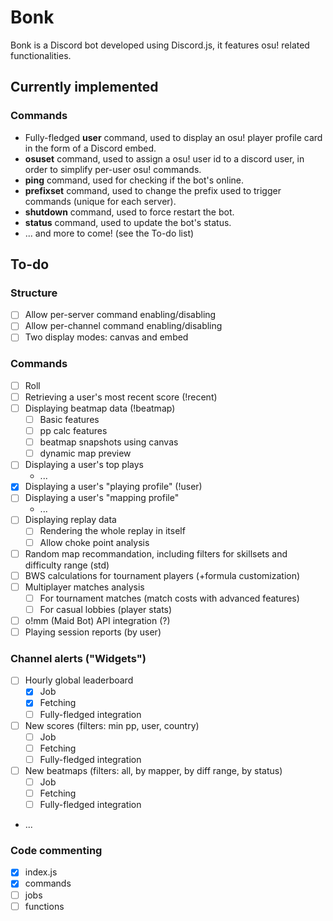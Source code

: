 # Bonk

Bonk is a Discord bot developed using Discord.js, it features osu! related functionalities.

## Currently implemented

### Commands

- Fully-fledged **user** command, used to display an osu! player profile card in the form of a Discord embed.
- **osuset** command, used to assign a osu! user id to a discord user, in order to simplify per-user osu! commands.
- **ping** command, used for checking if the bot's online.
- **prefixset** command, used to change the prefix used to trigger commands (unique for each server).
- **shutdown** command, used to force restart the bot.
- **status** command, used to update the bot's status.
- ... and more to come! (see the To-do list)

## To-do

### Structure

- [ ] Allow per-server command enabling/disabling
- [ ] Allow per-channel command enabling/disabling
- [ ] Two display modes: canvas and embed

### Commands

- [ ] Roll
- [ ] Retrieving a user's most recent score (!recent)
- [ ] Displaying beatmap data (!beatmap)
  - [ ] Basic features
  - [ ] pp calc features
  - [ ] beatmap snapshots using canvas
  - [ ] dynamic map preview
- [ ] Displaying a user's top plays
  - ...
- [x] Displaying a user's "playing profile" (!user)
- [ ] Displaying a user's "mapping profile"
  - ...
- [ ] Displaying replay data
  - [ ] Rendering the whole replay in itself
  - [ ] Allow choke point analysis
- [ ] Random map recommandation, including filters for skillsets and difficulty range (std)
- [ ] BWS calculations for tournament players (+formula customization)
- [ ] Multiplayer matches analysis
  - [ ] For tournament matches (match costs with advanced features)
  - [ ] For casual lobbies (player stats)
- [ ] o!mm (Maid Bot) API integration (?)
- [ ] Playing session reports (by user)

### Channel alerts ("Widgets")

- [ ] Hourly global leaderboard
  - [x] Job
  - [x] Fetching
  - [ ] Fully-fledged integration
- [ ] New scores (filters: min pp, user, country)
  - [ ] Job
  - [ ] Fetching
  - [ ] Fully-fledged integration
- [ ] New beatmaps (filters: all, by mapper, by diff range, by status)
  - [ ] Job
  - [ ] Fetching
  - [ ] Fully-fledged integration
- ...

### Code commenting

- [x] index.js
- [x] commands
- [ ] jobs
- [ ] functions
